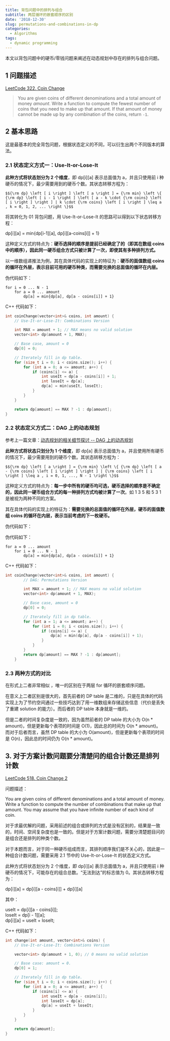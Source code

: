 ```yaml
---
title: 背包问题中的排列与组合
subtitle: 两层循环的嵌套顺序的区别
date: '2018-12-30'
slug: permutations-and-combinations-in-dp
categories:
  - Algorithms
tags:
  - dynamic programming
---
```


本文以背包问题中的硬币/零钱问题来阐述在动态规划中存在的排列与组合问题。

## 1 问题描述
[LeetCode 322. Coin Change](https://leetcode.com/problems/coin-change/)

> You are given coins of different denominations and a total amount of money *amount*. Write a function to compute the fewest number of coins that you need to make up that amount. If that amount of money cannot be made up by any combination of the coins, return `-1`.

## 2 基本思路
这是最基本的完全背包问题，根据状态定义的不同，可以衍生出两个不同版本的算法。

### 2.1 状态定义方式一：Use-It-or-Lose-It
**此种方式将状态划分为 2 个维度**，即 dp[i][a] 表示总面值为 a，并且只使用前 i 种硬币的情况下，最少需要用到的硬币个数。其状态转移方程为：

`$${\rm dp} \left [ i \right ] \left [ a \right ] = {\rm min} \left \{ {\rm dp} \left [ i - 1 \right ] \left [ a - k \cdot {\rm coins} \left [ i \right ] \right ] | k \cdot {\rm coins} \left [ i \right ] \leq a , k = 0, 1, 2, ... \right \}$$`

将其转化为 01 背包问题，用 Use-It-or-Lose-It 的思路可以得到以下状态转移方程：

dp[i][a] = min{dp[i-1][a], dp[i][a-coins[i]] + 1}

这种定义方式的特点为：**硬币选择的顺序是提前已经确定了的（即其在数组 coins 中的顺序），因此同一硬币组合方式只被计算了一次，即使其有多种排列方式。**

以一维数组递推法为例，其在具体代码的实现上的特征为：**硬币的面值数组 coins 的循环在外层，表示目前可用的硬币种类，而需要兑换的总面值的循环在内层。**

伪代码如下：

```
for i = 0 ... N - 1
    for a = 0 ... amount
        dp[a] = min{dp[a], dp[a - coins[i]] + 1}
```

C++ 代码如下：

```cpp
int coinChange(vector<int>& coins, int amount) {
    // Use-It-or-Lose-It: Combinations Version

    int MAX = amount + 1; // MAX means no valid solution
    vector<int> dp(amount + 1, MAX);

    // Base case, amount = 0
    dp[0] = 0;

    // Iterately fill in dp table.
    for (size_t i = 0; i < coins.size(); i++) {
        for (int a = 0; a <= amount; a++) {
            if (coins[i] <= a) {
                int useIt = dp[a - coins[i]] + 1;
                int loseIt = dp[a];
                dp[a] = min(useIt, loseIt);
            }
        }
    }

    return dp[amount] == MAX ? -1 : dp[amount];
}
```

### 2.2 状态定义方式二：DAG 上的动态规划
参考上一篇文章：[动态规划的相关细节探讨 -- DAG 上的动态规划](https://kaizhang.me/note/2018/12/more-dynamic-programming/)

**此种方式将状态只划分为 1 个维度**，即 dp[a] 表示总面值为 a，并且使用所有硬币的情况下，最少需要用到的硬币个数。其状态转移方程为：

`$${\rm dp} \left [ a \right ] = {\rm min} \left \{ {\rm dp} \left [ a - {\rm coins} \left [ i \right ] \right ] | {\rm coins} \left [ i \right ] \leq a , i = 0, 1, ..., N - 1 \right \}$$`

这种定义方式的特点为：**每一步中所有的硬币均可选，硬币选择的顺序是不确定的，因此同一硬币组合方式的每一种排列方式均被计算了一次**。如 1 3 5 和 5 3 1 是被视为两种不同的方案。

其在具体代码的实现上的特征为：**需要兑换的总面值的循环在外层，硬币的面值数组 coins 的循环在内层，表示当前考虑的下一枚硬币。**

伪代码如下：

伪代码如下：

```
for a = 0 ... amount
    for i = 0 ... N - 1
        dp[a] = min{dp[a], dp[a - coins[i]] + 1}
```

C++ 代码如下：

```cpp
int coinChange(vector<int>& coins, int amount) {
        // DAG: Permutations Version

        int MAX = amount + 1; // MAX means no valid solution
        vector<int> dp(amount + 1, MAX);

        // Base case, amount = 0
        dp[0] = 0;

        // Iterately fill in dp table.
        for (int a = 1; a <= amount; a++) {
            for (int i = 0; i < coins.size(); i++) {
                if (coins[i] <= a) {
                    dp[a] = min(dp[a], dp[a - coins[i]] + 1);
                }
            }
        }
        return dp[amount] == MAX ? -1 : dp[amount];
    }
```

### 2.3 两种方式的对比
在形式上二者非常相似 ，唯一的区别在于两层 for 循环的嵌套顺序问题。

在意义上二者区别是很大的，首先前者的 DP table 是二维的，只是在具体的代码实现上为了节约空间通过一些技巧达到了用一维数组来存储这些信息（代价是丢失了重建 solution 的能力）。而后者的 DP table 本身就是一维的。

但是二者的时间复杂度是一致的，因为虽然前者的 DP table 的大小为 O(n * amount)，但是更新每个表项的时间是 O(1)，因此总的时间为 O(n * amount)。而对于后者而言，虽然 DP table 的大小为 O(amount)，但是更新每个表项的时间是 O(n)，因此总的时间仍为 O(n * amount)。

## 3. 对于方案计数问题要分清楚问的组合计数还是排列计数
[LeetCode 518. Coin Change 2](https://leetcode.com/problems/coin-change-2/)

问题描述：

You are given coins of different denominations and a total amount of money. Write a function to compute the number of combinations that make up that amount. You may assume that you have infinite number of each kind of coin.

对于求最优解的问题，采用前述的组合或排列的方式是没有区别的，结果是一致的，时间、空间复杂度也是一致的。但是对于方案计数问题，需要分清楚题目问的是组合还是排列的种类个数。

对于本题而言，对于同一种硬币组成而言，其排列顺序我们是不关心的，因此是一种组合计数问题，需要采用 2.1 节中的 Use-It-or-Lose-It 的状态定义方式。

此种方式将状态划分为 2 个维度，即 dp[i][a] 表示总面值为 a，并且只使用前 i 种硬币的情况下，可能存在的组合总数。“无法到达”的标志值为 0。其状态转移方程为：

dp[i][a] = dp[i][a - coins[i]] + dp[i][a]

其中：

useIt = dp[i][a - coins[i]];  
loseIt = dp[i - 1][a];  
dp[i][a] = useIt + loseIt;

C++ 代码如下：

```cpp
int change(int amount, vector<int>& coins) {
    // Use-It-or-Lose-It: Combinations Version

    vector<int> dp(amount + 1, 0); // 0 means no valid solution

    // Base case: amount = 0.
    dp[0] = 1;

    // Iterately fill in dp table.
    for (size_t i = 0; i < coins.size(); i++) {
        for (int a = 0; a <= amount; a++) {
            if (coins[i] <= a) {
                int useIt = dp[a - coins[i]];
                int loseIt = dp[a];
                dp[a] = useIt + loseIt;
            }
        }
    }

    return dp[amount];
}
```
